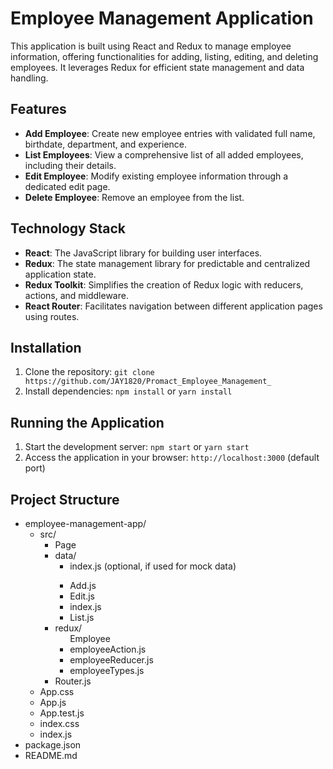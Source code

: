 # Employee Management Application

This application is built using React and Redux to manage employee information, offering functionalities for adding, listing, editing, and deleting employees. It leverages Redux for efficient state management and data handling.

## Features

- **Add Employee**: Create new employee entries with validated full name, birthdate, department, and experience.
- **List Employees**: View a comprehensive list of all added employees, including their details.
- **Edit Employee**: Modify existing employee information through a dedicated edit page.
- **Delete Employee**: Remove an employee from the list.

## Technology Stack

- **React**: The JavaScript library for building user interfaces.
- **Redux**: The state management library for predictable and centralized application state.
- **Redux Toolkit**: Simplifies the creation of Redux logic with reducers, actions, and middleware.
- **React Router**: Facilitates navigation between different application pages using routes.

## Installation

1. Clone the repository: `git clone https://github.com/JAY1820/Promact_Employee_Management_`
2. Install dependencies: `npm install` or `yarn install`

## Running the Application

1. Start the development server: `npm start` or `yarn start`
2. Access the application in your browser: `http://localhost:3000` (default port)

## Project Structure
<!DOCTYPE html>
<html>
<body>
<ul>
  <li>employee-management-app/
    <ul>
      <li>src/
        <ul>
          <li>Page
           <li>data/
            <ul>
              <li>index.js (optional, if used for mock data)</li>
            </ul>
          </li>
            <ul>
              <li>Add.js</li>
              <li>Edit.js</li>
              <li>index.js</li>
              <li>List.js</li>
            </ul>
          </li>
          <li>redux/
              <ul>Employee
               <li>employeeAction.js</li>
               <li>employeeReducer.js</li>
               <li>employeeTypes.js</li>
              </ul>
              <li>Router.js</li>
            </ul>
          </li>
          <li>App.css</li>
          <li>App.js</li>
          <li>App.test.js</li>
          <li>index.css</li>
          <li>index.js</li>
        </ul>
      </li>
      <li>package.json</li>
      <li>README.md</li>
    </ul>
  </li>
</ul>

</body>
</html>
